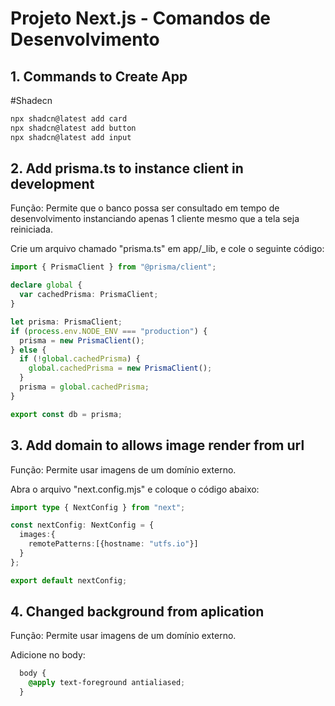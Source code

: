 
# Projeto Next.js - Comandos de Desenvolvimento

## 1. Commands to Create App

#Shadecn
```bash
npx shadcn@latest add card
npx shadcn@latest add button
npx shadcn@latest add input
```

## 2. Add prisma.ts to instance client in development
Função: Permite que o banco possa ser consultado em tempo de desenvolvimento instanciando apenas 1 cliente mesmo que a tela seja reiniciada.

Crie um arquivo chamado "prisma.ts" em app/_lib, e cole o seguinte código:

```typescript
import { PrismaClient } from "@prisma/client";

declare global {
  var cachedPrisma: PrismaClient;
}

let prisma: PrismaClient;
if (process.env.NODE_ENV === "production") {
  prisma = new PrismaClient();
} else {
  if (!global.cachedPrisma) {
    global.cachedPrisma = new PrismaClient();
  }
  prisma = global.cachedPrisma;
}

export const db = prisma;
```

## 3. Add domain to allows image render from url
Função: Permite usar imagens de um domínio externo.

Abra o arquivo "next.config.mjs" e coloque o código abaixo:

```typescript
import type { NextConfig } from "next";

const nextConfig: NextConfig = {
  images:{
    remotePatterns:[{hostname: "utfs.io"}]
  }
};

export default nextConfig;
```

## 4. Changed background from aplication
Função: Permite usar imagens de um domínio externo.

Adicione no body:

```css
  body {
    @apply text-foreground antialiased;
  }
```